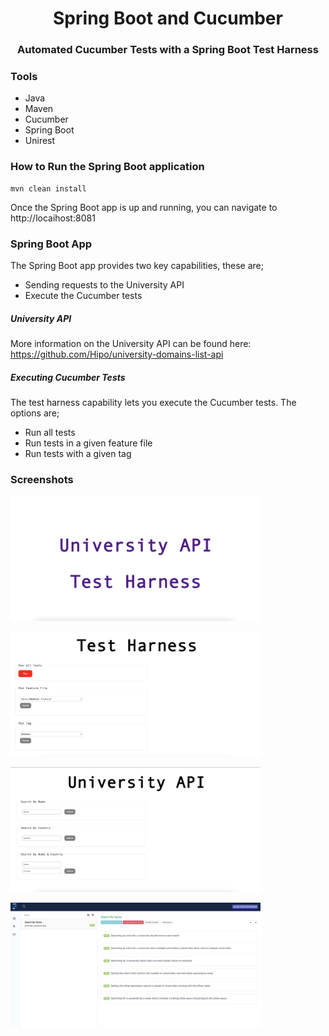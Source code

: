 <h1 align="center">Spring Boot and Cucumber</h1>
<h3 align="center">Automated Cucumber Tests with a Spring Boot Test Harness</h3>

### 

### Tools
* Java
* Maven
* Cucumber
* Spring Boot
* Unirest

### How to Run the Spring Boot application
```shell
mvn clean install
```

Once the Spring Boot app is up and running, you can navigate to http://locaihost:8081


### Spring Boot App
The Spring Boot app provides two key capabilities, these are;
* Sending requests to the University API
* Execute the Cucumber tests

##### University API
More information on the University API can be found here: https://github.com/Hipo/university-domains-list-api 

##### Executing Cucumber Tests
The test harness capability lets you execute the Cucumber tests. The options are;
* Run all tests
* Run tests in a given feature file
* Run tests with a given tag


### Screenshots
<p >
  <img width="400" height="200" src="landing-page.png">
</p>
<p>
  <img width="400" height="200" src="test-harness-page.png">
</p>
<p>
  <img width="400" height="200" src="university-api-page.png">
</p>
<p>
  <img width="400" height="200" src="test-report.png">
</p>